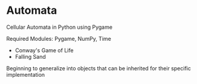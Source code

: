 # Automata

Cellular Automata in Python using Pygame

Required Modules: Pygame, NumPy, Time

- Conway's Game of Life
- Falling Sand

Beginning to generalize into objects that can be inherited for their specific implementation
